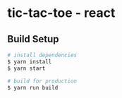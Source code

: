 # tic-tac-toe - react

## Build Setup

``` bash
# install dependencies
$ yarn install
$ yarn start

# build for production
$ yarn run build

```